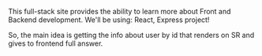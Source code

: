 This full-stack site provides the ability to learn more about Front and Backend development.
We'll be using: React, Express project!

So, the main idea is getting the info about user by id that renders on SR and gives to frontend full answer.
